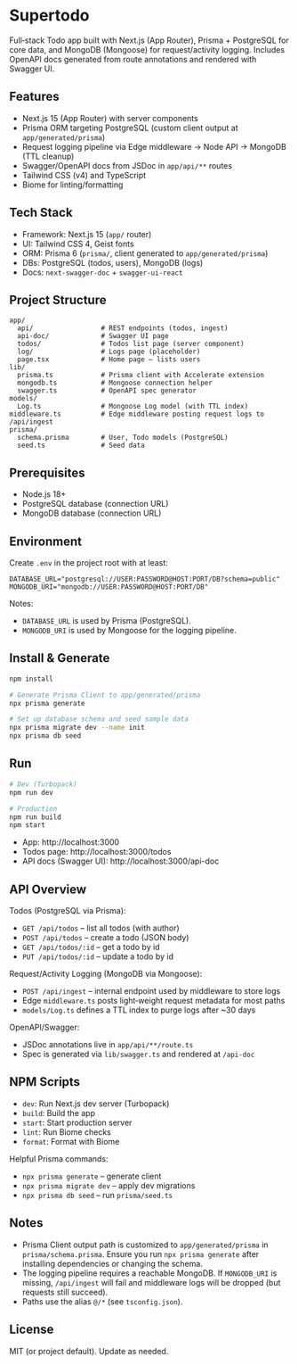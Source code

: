 # Supertodo

Full‑stack Todo app built with Next.js (App Router), Prisma + PostgreSQL for core data, and MongoDB (Mongoose) for request/activity logging. Includes OpenAPI docs generated from route annotations and rendered with Swagger UI.

## Features

- Next.js 15 (App Router) with server components
- Prisma ORM targeting PostgreSQL (custom client output at `app/generated/prisma`)
- Request logging pipeline via Edge middleware → Node API → MongoDB (TTL cleanup)
- Swagger/OpenAPI docs from JSDoc in `app/api/**` routes
- Tailwind CSS (v4) and TypeScript
- Biome for linting/formatting

## Tech Stack

- Framework: Next.js 15 (`app/` router)
- UI: Tailwind CSS 4, Geist fonts
- ORM: Prisma 6 (`prisma/`, client generated to `app/generated/prisma`)
- DBs: PostgreSQL (todos, users), MongoDB (logs)
- Docs: `next-swagger-doc` + `swagger-ui-react`

## Project Structure

```
app/
  api/                 # REST endpoints (todos, ingest)
  api-doc/             # Swagger UI page
  todos/               # Todos list page (server component)
  log/                 # Logs page (placeholder)
  page.tsx             # Home page – lists users
lib/
  prisma.ts            # Prisma client with Accelerate extension
  mongodb.ts           # Mongoose connection helper
  swagger.ts           # OpenAPI spec generator
models/
  Log.ts               # Mongoose Log model (with TTL index)
middleware.ts          # Edge middleware posting request logs to /api/ingest
prisma/
  schema.prisma        # User, Todo models (PostgreSQL)
  seed.ts              # Seed data
```

## Prerequisites

- Node.js 18+
- PostgreSQL database (connection URL)
- MongoDB database (connection URL)

## Environment

Create `.env` in the project root with at least:

```
DATABASE_URL="postgresql://USER:PASSWORD@HOST:PORT/DB?schema=public"
MONGODB_URI="mongodb://USER:PASSWORD@HOST:PORT/DB"
```

Notes:
- `DATABASE_URL` is used by Prisma (PostgreSQL).
- `MONGODB_URI` is used by Mongoose for the logging pipeline.

## Install & Generate

```bash
npm install

# Generate Prisma Client to app/generated/prisma
npx prisma generate

# Set up database schema and seed sample data
npx prisma migrate dev --name init
npx prisma db seed
```

## Run

```bash
# Dev (Turbopack)
npm run dev

# Production
npm run build
npm start
```

- App: http://localhost:3000
- Todos page: http://localhost:3000/todos
- API docs (Swagger UI): http://localhost:3000/api-doc

## API Overview

Todos (PostgreSQL via Prisma):
- `GET /api/todos` – list all todos (with author)
- `POST /api/todos` – create a todo (JSON body)
- `GET /api/todos/:id` – get a todo by id
- `PUT /api/todos/:id` – update a todo by id

Request/Activity Logging (MongoDB via Mongoose):
- `POST /api/ingest` – internal endpoint used by middleware to store logs
- Edge `middleware.ts` posts light‑weight request metadata for most paths
- `models/Log.ts` defines a TTL index to purge logs after ~30 days

OpenAPI/Swagger:
- JSDoc annotations live in `app/api/**/route.ts`
- Spec is generated via `lib/swagger.ts` and rendered at `/api-doc`

## NPM Scripts

- `dev`: Run Next.js dev server (Turbopack)
- `build`: Build the app
- `start`: Start production server
- `lint`: Run Biome checks
- `format`: Format with Biome

Helpful Prisma commands:
- `npx prisma generate` – generate client
- `npx prisma migrate dev` – apply dev migrations
- `npx prisma db seed` – run `prisma/seed.ts`

## Notes

- Prisma Client output path is customized to `app/generated/prisma` in `prisma/schema.prisma`. Ensure you run `npx prisma generate` after installing dependencies or changing the schema.
- The logging pipeline requires a reachable MongoDB. If `MONGODB_URI` is missing, `/api/ingest` will fail and middleware logs will be dropped (but requests still succeed).
- Paths use the alias `@/*` (see `tsconfig.json`).

## License

MIT (or project default). Update as needed.


